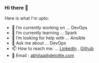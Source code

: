 ### Hi there 👋

Here is what I'm upto:

- 🔭 I’m currently working on ... DevOps
- 🌱 I’m currently learning ... Spark
- 🤔 I’m looking for help with ... Ansible
- 💬 Ask me about ... DevOps
- 📫 How to reach me: ... [LinkedIn](https://www.linkedin.com/in/abhiaecs) , [Github](https://github.com/abhiaecs)
- 📧 Email : abhilaa@deloitte.com

